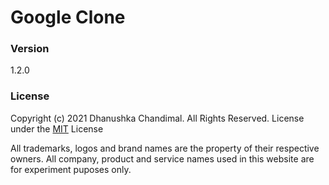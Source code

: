 # Google Clone

### Version
1.2.0

### License
Copyright (c) 2021 Dhanushka Chandimal. All Rights Reserved.
License under the [MIT](LICENSE.txt) License

 All trademarks, logos and brand names are the property of their respective owners. All company, product and service names used in this website are for experiment puposes only.